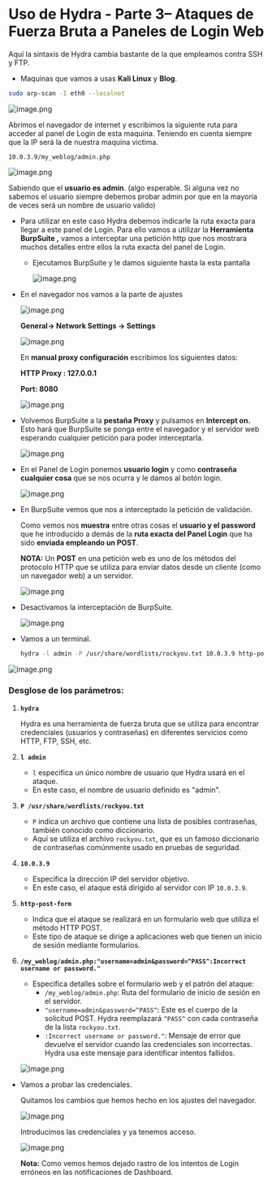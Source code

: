 # Uso de Hydra - Parte 3– Ataques de Fuerza Bruta a Paneles de Login Web

Aquí la sintaxis de Hydra cambia bastante de la que empleamos contra SSH y FTP.

- Maquinas que vamos a usas **Kali Linux** y **Blog**.

```bash
sudo arp-scan -I eth0 --localnet  
```

![image.png](./imagenes/image%2066.png)

Abrimos el navegador de internet y escribimos la siguiente ruta para acceder al panel de Login de esta maquina. Teniendo en cuenta siempre que la IP será la de nuestra maquina victima.

`10.0.3.9/my_weblog/admin.php`

![image.png](./imagenes/image%2067.png)

Sabiendo que el **usuario es admin**. (algo esperable. Si alguna vez no sabemos el usuario siempre debemos probar admin por que en la mayoría de veces será un nombre de usuario valido)

- Para utilizar en este caso Hydra debemos indicarle  la ruta exacta para llegar a este panel de Login. Para ello vamos a utilizar la **Herramienta BurpSuite ,** vamos a interceptar una petición http que nos mostrara muchos detalles entre ellos la ruta exacta del panel de Login.
    - Ejecutamos BurpSuite y le damos siguiente hasta la esta pantalla
        
        ![image.png](./imagenes/image%2068.png)
        

- En el navegador nos vamos a la parte de ajustes
    
    ![image.png](./imagenes/image%2069.png)
    
    **General→ Network Settings → Settings**
    
    ![image.png](./imagenes/image%2070.png)
    
    En **manual proxy configuración** escribimos los siguientes datos:
    
    **HTTP Proxy : 127.0.0.1**
    
    **Port: 8080**
    
    ![image.png](./imagenes/image%2071.png)
    

- Volvemos BurpSuite a la **pestaña Proxy** y pulsamos en **Intercept on.** Esto hará que BurpSuite  se ponga entre el navegador y el servidor web esperando cualquier petición para poder interceptarla.
    
    ![image.png](./imagenes/image%2072.png)
    

- En el Panel de Login ponemos **usuario login** y como **contraseña cualquier cosa** que se nos ocurra y le damos al botón login.
    
    ![image.png](./imagenes/image%2073.png)
    

- En BurpSuite vemos que nos a interceptado la petición de validación.
    
    Como vemos nos **muestra** entre otras cosas el **usuario y el password** que he introducido a demás de la **ruta exacta del Panel Login** que ha sido **enviada empleando un POST**.
    
    **NOTA:** Un **POST** en una petición web es uno de los métodos del protocolo HTTP que se utiliza para enviar datos desde un cliente (como un navegador web) a un servidor. 
    
    ![image.png](./imagenes/image%2074.png)
    

- Desactivamos la interceptación de BurpSuite.
    
    ![image.png](./imagenes/image%2075.png)
    
- Vamos a un terminal.
    
    ```bash
    hydra -l admin -P /usr/share/wordlists/rockyou.txt 10.0.3.9 http-post-form /my_weblog/admin.php:"username=admin&password=^PASS^:Incorrect username or password."
    ```
    

![image.png](./imagenes/image%2076.png)

### **Desglose de los parámetros:**

1. **`hydra`**
    
    Hydra es una herramienta de fuerza bruta que se utiliza para encontrar credenciales (usuarios y contraseñas) en diferentes servicios como HTTP, FTP, SSH, etc.
    
2. **`l admin`**
    - `l` especifica un único nombre de usuario que Hydra usará en el ataque.
    - En este caso, el nombre de usuario definido es "admin".
3. **`P /usr/share/wordlists/rockyou.txt`**
    - `P` indica un archivo que contiene una lista de posibles contraseñas, también conocido como diccionario.
    - Aquí se utiliza el archivo `rockyou.txt`, que es un famoso diccionario de contraseñas comúnmente usado en pruebas de seguridad.
4. **`10.0.3.9`**
    - Especifica la dirección IP del servidor objetivo.
    - En este caso, el ataque está dirigido al servidor con IP `10.0.3.9`.
5. **`http-post-form`**
    - Indica que el ataque se realizará en un formulario web que utiliza el método HTTP POST.
    - Este tipo de ataque se dirige a aplicaciones web que tienen un inicio de sesión mediante formularios.
6. **`/my_weblog/admin.php:"username=admin&password=^PASS^:Incorrect username or password."`**
    - Especifica detalles sobre el formulario web y el patrón del ataque:
        - `/my_weblog/admin.php`: Ruta del formulario de inicio de sesión en el servidor.
        - `"username=admin&password=^PASS^`: Este es el cuerpo de la solicitud POST. Hydra reemplazará `^PASS^` con cada contraseña de la lista `rockyou.txt`.
        - `:Incorrect username or password."`: Mensaje de error que devuelve el servidor cuando las credenciales son incorrectas. Hydra usa este mensaje para identificar intentos fallidos.
    
    ![image.png](./imagenes/image%2077.png)
    
- Vamos a probar las credenciales.
    
    Quitamos los cambios que hemos hecho en los ajustes del navegador.
    
    ![image.png](./imagenes/image%2078.png)
    
    Introducimos las credenciales y ya tenemos acceso.
    
    ![image.png](./imagenes/image%2079.png)
    
    **Nota:** Como vemos hemos dejado rastro de los intentos de Login erróneos en las notificaciones de Dashboard.